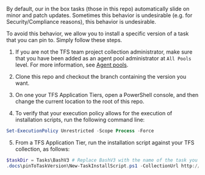 By default, our in the box tasks (those in this repo) automatically slide on minor and patch updates. Sometimes this behavior is undesirable (e.g. for Security/Compliance reasons), this behavior is undesirable.

To avoid this behavior, we allow you to install a specific version of a task that you can pin to. Simply follow these steps.

1. If you are not the TFS team project collection administrator, make sure that you have been added as an agent pool administrator at `All Pools` level. For more information, see [Agent pools](https://msdn.microsoft.com/library/vs/alm/build/agents/admin#agent-pools).

2. Clone this repo and checkout the branch containing the version you want.

3. On one your TFS Application Tiers, open a PowerShell console, and then change the current location to the root of this repo.

4. To verify that your execution policy allows for the execution of installation scripts, run the following command line:

```powershell
Set-ExecutionPolicy Unrestricted -Scope Process -Force
```

5. From a TFS Application Tier, run the installation script against your TFS collection, as follows:

```powershell
$taskDir = Tasks\BashV3 # Replace BashV3 with the name of the task you would like to install.
.docs\pinToTaskVersion\New-TaskInstallScript.ps1 -CollectionUrl http://myserver:8080/tfs/DefaultCollection -taskDir 
```
